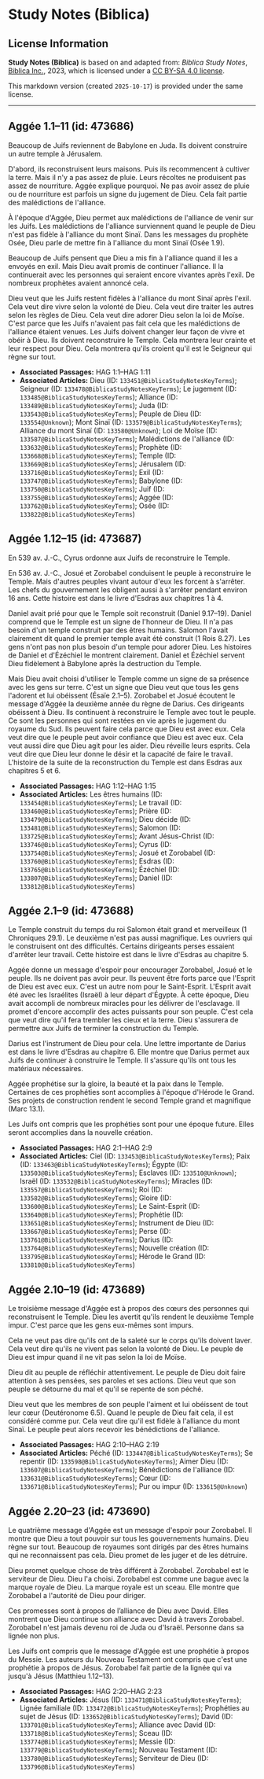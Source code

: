 # Study Notes (Biblica)

## License Information

**Study Notes (Biblica)** is based on and adapted from: _Biblica Study Notes_, [Biblica Inc.](https://www.biblica.com/), 2023, which is licensed under a [CC BY-SA 4.0 license](https://creativecommons.org/licenses/by-sa/4.0/legalcode.en).

This markdown version (created `2025-10-17`) is provided under the same license.



--------------------------------

## Aggée 1.1–11 (id: 473686)

Beaucoup de Juifs reviennent de Babylone en Juda. Ils doivent construire un autre temple à Jérusalem.

D'abord, ils reconstruisent leurs maisons. Puis ils recommencent à cultiver la terre. Mais il n'y a pas assez de pluie. Leurs récoltes ne produisent pas assez de nourriture. Aggée explique pourquoi. Ne pas avoir assez de pluie ou de nourriture est parfois un signe du jugement de Dieu. Cela fait partie des malédictions de l'alliance.

À l'époque d'Aggée, Dieu permet aux malédictions de l'alliance de venir sur les Juifs. Les malédictions de l'alliance surviennent quand le peuple de Dieu n'est pas fidèle à l'alliance du mont Sinaï. Dans les messages du prophète Osée, Dieu parle de mettre fin à l'alliance du mont Sinaï (Osée 1\.9\).

Beaucoup de Juifs pensent que Dieu a mis fin à l'alliance quand il les a envoyés en exil. Mais Dieu avait promis de continuer l'alliance. Il la continuerait avec les personnes qui seraient encore vivantes après l'exil. De nombreux prophètes avaient annoncé cela.

Dieu veut que les Juifs restent fidèles à l'alliance du mont Sinaï après l'exil. Cela veut dire vivre selon la volonté de Dieu. Cela veut dire traiter les autres selon les règles de Dieu. Cela veut dire adorer Dieu selon la loi de Moïse. C'est parce que les Juifs n'avaient pas fait cela que les malédictions de l'alliance étaient venues. Les Juifs doivent changer leur façon de vivre et obéir à Dieu. Ils doivent reconstruire le Temple. Cela montrera leur crainte et leur respect pour Dieu. Cela montrera qu'ils croient qu'il est le Seigneur qui règne sur tout.

* **Associated Passages:** HAG 1:1–HAG 1:11
* **Associated Articles:** Dieu (ID: `133451@BiblicaStudyNotesKeyTerms`); Seigneur (ID: `133478@BiblicaStudyNotesKeyTerms`); Le jugement (ID: `133485@BiblicaStudyNotesKeyTerms`); Alliance (ID: `133489@BiblicaStudyNotesKeyTerms`); Juda (ID: `133543@BiblicaStudyNotesKeyTerms`); Peuple de Dieu (ID: `133554@Unknown`); Mont Sinaï (ID: `133579@BiblicaStudyNotesKeyTerms`); Alliance du mont Sinaï (ID: `133580@Unknown`); Loi de Moïse (ID: `133587@BiblicaStudyNotesKeyTerms`); Malédictions de l'alliance (ID: `133632@BiblicaStudyNotesKeyTerms`); Prophète (ID: `133668@BiblicaStudyNotesKeyTerms`); Temple (ID: `133669@BiblicaStudyNotesKeyTerms`); Jérusalem (ID: `133716@BiblicaStudyNotesKeyTerms`); Exil (ID: `133747@BiblicaStudyNotesKeyTerms`); Babylone (ID: `133750@BiblicaStudyNotesKeyTerms`); Juif (ID: `133755@BiblicaStudyNotesKeyTerms`); Aggée (ID: `133762@BiblicaStudyNotesKeyTerms`); Osée (ID: `133822@BiblicaStudyNotesKeyTerms`)

## Aggée 1.12–15 (id: 473687)

En 539 av. J.\-C., Cyrus ordonne aux Juifs de reconstruire le Temple.

En 536 av. J.\-C., Josué et Zorobabel conduisent le peuple à reconstruire le Temple. Mais d'autres peuples vivant autour d'eux les forcent à s'arrêter. Les chefs du gouvernement les obligent aussi à s'arrêter pendant environ 16 ans. Cette histoire est dans le livre d'Esdras aux chapitres 1 à 4\.

Daniel avait prié pour que le Temple soit reconstruit (Daniel 9\.17–19\). Daniel comprend que le Temple est un signe de l'honneur de Dieu. Il n'a pas besoin d'un temple construit par des êtres humains. Salomon l'avait clairement dit quand le premier temple avait été construit (1 Rois 8\.27\). Les gens n'ont pas non plus besoin d'un temple pour adorer Dieu. Les histoires de Daniel et d'Ézéchiel le montrent clairement. Daniel et Ézéchiel servent Dieu fidèlement à Babylone après la destruction du Temple.

Mais Dieu avait choisi d'utiliser le Temple comme un signe de sa présence avec les gens sur terre. C'est un signe que Dieu veut que tous les gens l'adorent et lui obéissent (Ésaïe 2\.1–5\). Zorobabel et Josué écoutent le message d'Aggée la deuxième année du règne de Darius. Ces dirigeants obéissent à Dieu. Ils continuent à reconstruire le Temple avec tout le peuple. Ce sont les personnes qui sont restées en vie après le jugement du royaume du Sud. Ils peuvent faire cela parce que Dieu est avec eux. Cela veut dire que le peuple peut avoir confiance que Dieu est avec eux. Cela veut aussi dire que Dieu agit pour les aider. Dieu réveille leurs esprits. Cela veut dire que Dieu leur donne le désir et la capacité de faire le travail. L'histoire de la suite de la reconstruction du Temple est dans Esdras aux chapitres 5 et 6\.

* **Associated Passages:** HAG 1:12–HAG 1:15
* **Associated Articles:** Les êtres humains (ID: `133454@BiblicaStudyNotesKeyTerms`); Le travail (ID: `133460@BiblicaStudyNotesKeyTerms`); Prière (ID: `133479@BiblicaStudyNotesKeyTerms`); Dieu décide (ID: `133481@BiblicaStudyNotesKeyTerms`); Salomon (ID: `133725@BiblicaStudyNotesKeyTerms`); Avant Jésus-Christ (ID: `133746@BiblicaStudyNotesKeyTerms`); Cyrus (ID: `133754@BiblicaStudyNotesKeyTerms`); Josué et Zorobabel (ID: `133760@BiblicaStudyNotesKeyTerms`); Esdras (ID: `133765@BiblicaStudyNotesKeyTerms`); Ézéchiel (ID: `133807@BiblicaStudyNotesKeyTerms`); Daniel (ID: `133812@BiblicaStudyNotesKeyTerms`)

## Aggée 2.1–9 (id: 473688)

Le Temple construit du temps du roi Salomon était grand et merveilleux (1 Chroniques 29\.1\). Le deuxième n'est pas aussi magnifique. Les ouvriers qui le construisent ont des difficultés. Certains dirigeants perses essaient d'arrêter leur travail. Cette histoire est dans le livre d'Esdras au chapitre 5\.

Aggée donne un message d'espoir pour encourager Zorobabel, Josué et le peuple. Ils ne doivent pas avoir peur. Ils peuvent être forts parce que l'Esprit de Dieu est avec eux. C'est un autre nom pour le Saint\-Esprit. L'Esprit avait été avec les Israélites (Israël) à leur départ d'Égypte. À cette époque, Dieu avait accompli de nombreux miracles pour les délivrer de l'esclavage. Il promet d'encore accomplir des actes puissants pour son peuple. C'est cela que veut dire qu'il fera trembler les cieux et la terre. Dieu s'assurera de permettre aux Juifs de terminer la construction du Temple.

Darius est l'instrument de Dieu pour cela. Une lettre importante de Darius est dans le livre d'Esdras au chapitre 6\. Elle montre que Darius permet aux Juifs de continuer à construire le Temple. Il s'assure qu'ils ont tous les matériaux nécessaires.

Aggée prophétise sur la gloire, la beauté et la paix dans le Temple. Certaines de ces prophéties sont accomplies à l'époque d'Hérode le Grand. Ses projets de construction rendent le second Temple grand et magnifique (Marc 13\.1\). 

Les Juifs ont compris que les prophéties sont pour une époque future. Elles seront accomplies dans la nouvelle création.

* **Associated Passages:** HAG 2:1–HAG 2:9
* **Associated Articles:** Ciel (ID: `133453@BiblicaStudyNotesKeyTerms`); Paix (ID: `133463@BiblicaStudyNotesKeyTerms`); Égypte (ID: `133503@BiblicaStudyNotesKeyTerms`); Esclaves (ID: `133510@Unknown`); Israël (ID: `133532@BiblicaStudyNotesKeyTerms`); Miracles (ID: `133557@BiblicaStudyNotesKeyTerms`); Roi (ID: `133582@BiblicaStudyNotesKeyTerms`); Gloire (ID: `133600@BiblicaStudyNotesKeyTerms`); Le Saint-Esprit (ID: `133640@BiblicaStudyNotesKeyTerms`); Prophétie (ID: `133651@BiblicaStudyNotesKeyTerms`); Instrument de Dieu (ID: `133667@BiblicaStudyNotesKeyTerms`); Perse (ID: `133761@BiblicaStudyNotesKeyTerms`); Darius (ID: `133764@BiblicaStudyNotesKeyTerms`); Nouvelle création (ID: `133795@BiblicaStudyNotesKeyTerms`); Hérode le Grand (ID: `133810@BiblicaStudyNotesKeyTerms`)

## Aggée 2.10–19 (id: 473689)

Le troisième message d'Aggée est à propos des cœurs des personnes qui reconstruisent le Temple. Dieu les avertit qu'ils rendent le deuxième Temple impur. C'est parce que les gens eux\-mêmes sont impurs.

Cela ne veut pas dire qu'ils ont de la saleté sur le corps qu'ils doivent laver. Cela veut dire qu'ils ne vivent pas selon la volonté de Dieu. Le peuple de Dieu est impur quand il ne vit pas selon la loi de Moïse.

Dieu dit au peuple de réfléchir attentivement. Le peuple de Dieu doit faire attention à ses pensées, ses paroles et ses actions. Dieu veut que son peuple se détourne du mal et qu'il se repente de son péché.

Dieu veut que les membres de son peuple l'aiment et lui obéissent de tout leur cœur (Deutéronome 6\.5\). Quand le peuple de Dieu fait cela, il est considéré comme pur. Cela veut dire qu'il est fidèle à l'alliance du mont Sinaï. Le peuple peut alors recevoir les bénédictions de l'alliance.

* **Associated Passages:** HAG 2:10–HAG 2:19
* **Associated Articles:** Péché (ID: `133447@BiblicaStudyNotesKeyTerms`); Se repentir (ID: `133598@BiblicaStudyNotesKeyTerms`); Aimer Dieu (ID: `133607@BiblicaStudyNotesKeyTerms`); Bénédictions de l'alliance (ID: `133631@BiblicaStudyNotesKeyTerms`); Cœur (ID: `133671@BiblicaStudyNotesKeyTerms`); Pur ou impur (ID: `133615@Unknown`)

## Aggée 2.20–23 (id: 473690)

Le quatrième message d'Aggée est un message d'espoir pour Zorobabel. Il montre que Dieu a tout pouvoir sur tous les gouvernements humains. Dieu règne sur tout. Beaucoup de royaumes sont dirigés par des êtres humains qui ne reconnaissent pas cela. Dieu promet de les juger et de les détruire.

Dieu promet quelque chose de très différent à Zorobabel. Zorobabel est le serviteur de Dieu. Dieu l'a choisi. Zorobabel est comme une bague avec la marque royale de Dieu. La marque royale est un sceau. Elle montre que Zorobabel a l'autorité de Dieu pour diriger.

Ces promesses sont à propos de l’alliance de Dieu avec David. Elles montrent que Dieu continue son alliance avec David à travers Zorobabel. Zorobabel n'est jamais devenu roi de Juda ou d'Israël. Personne dans sa lignée non plus.

Les Juifs ont compris que le message d'Aggée est une prophétie à propos du Messie. Les auteurs du Nouveau Testament ont compris que c'est une prophétie à propos de Jésus. Zorobabel fait partie de la lignée qui va jusqu'à Jésus (Matthieu 1\.12–13\).

* **Associated Passages:** HAG 2:20–HAG 2:23
* **Associated Articles:** Jésus (ID: `133471@BiblicaStudyNotesKeyTerms`); Lignée familiale (ID: `133472@BiblicaStudyNotesKeyTerms`); Prophéties au sujet de Jésus (ID: `133652@BiblicaStudyNotesKeyTerms`); David (ID: `133701@BiblicaStudyNotesKeyTerms`); Alliance avec David (ID: `133718@BiblicaStudyNotesKeyTerms`); Sceau (ID: `133774@BiblicaStudyNotesKeyTerms`); Messie (ID: `133779@BiblicaStudyNotesKeyTerms`); Nouveau Testament (ID: `133780@BiblicaStudyNotesKeyTerms`); Serviteur de Dieu (ID: `133796@BiblicaStudyNotesKeyTerms`)

